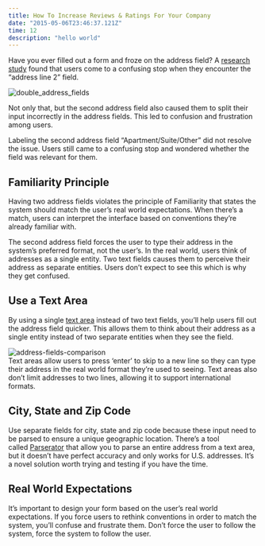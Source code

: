 ```yaml
---
title: How To Increase Reviews & Ratings For Your Company
date: "2015-05-06T23:46:37.121Z"
time: 12
description: "hello world"
---
```


Have you ever filled out a form and froze on the address field? A [research study](https://baymard.com/blog/address-line-2) found that users come to a confusing stop when they encounter the “address line 2” field.

![double_address_fields](http://uxmovement.com/wp-content/uploads/2018/11/double_address_fields.png)

Not only that, but the second address field also caused them to split their input incorrectly in the address fields. This led to confusion and frustration among users.

Labeling the second address field “Apartment/Suite/Other” did not resolve the issue. Users still came to a confusing stop and wondered whether the field was relevant for them.

Familiarity Principle
---------------------

Having two address fields violates the principle of Familiarity that states the system should match the user’s real world expectations. When there’s a match, users can interpret the interface based on conventions they’re already familiar with.

The second address field forces the user to type their address in the system’s preferred format, not the user’s. In the real world, users think of addresses as a single entity. Two text fields causes them to perceive their address as separate entities. Users don’t expect to see this which is why they get confused.

Use a Text Area
---------------

By using a single [text area](https://www.w3schools.com/tags/tag_textarea.asp) instead of two text fields, you’ll help users fill out the address field quicker. This allows them to think about their address as a single entity instead of two separate entities when they see the field.

![address-fields-comparison](http://uxmovement.com/wp-content/uploads/2018/11/address-fields-comparison.png)  
Text areas allow users to press ‘enter’ to skip to a new line so they can type their address in the real world format they’re used to seeing. Text areas also don’t limit addresses to two lines, allowing it to support international formats.

City, State and Zip Code
------------------------

Use separate fields for city, state and zip code because these input need to be parsed to ensure a unique geographic location. There’s a tool called [Parserator](https://parserator.datamade.us/usaddress) that allow you to parse an entire address from a text area, but it doesn’t have perfect accuracy and only works for U.S. addresses. It’s a novel solution worth trying and testing if you have the time.

Real World Expectations
-----------------------

It’s important to design your form based on the user’s real world expectations. If you force users to rethink conventions in order to match the system, you’ll confuse and frustrate them. Don’t force the user to follow the system, force the system to follow the user.
